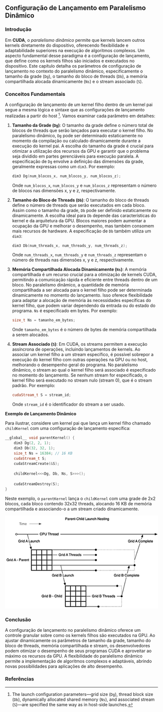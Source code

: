 ## Configuração de Lançamento em Paralelismo Dinâmico

### Introdução

Em **CUDA**, o *paralelismo dinâmico* permite que kernels lancem outros kernels diretamente do dispositivo, oferecendo flexibilidade e adaptabilidade superiores na execução de algoritmos complexos. Um aspecto fundamental desse paradigma é a configuração de lançamento, que define como os kernels filhos são iniciados e executados no dispositivo. Este capítulo detalha os parâmetros de configuração de lançamento no contexto do paralelismo dinâmico, especificamente o tamanho da grade (`Dg`), o tamanho do bloco de threads (`Db`), a memória compartilhada alocada dinamicamente (`Ns`) e o stream associado (`S`).

### Conceitos Fundamentais

A configuração de lançamento de um kernel filho dentro de um kernel pai segue a mesma lógica e sintaxe que as configurações de lançamento realizadas a partir do host [^1]. Vamos examinar cada parâmetro em detalhes:

1.  **Tamanho da Grade (`Dg`)**: O tamanho da grade define o número total de blocos de threads que serão lançados para executar o kernel filho. No paralelismo dinâmico, `Dg` pode ser determinado estaticamente no momento da compilação ou calculado dinamicamente durante a execução do kernel pai. A escolha do tamanho da grade é crucial para otimizar a utilização dos recursos da GPU e garantir que o problema seja dividido em partes gerenciáveis para execução paralela. A especificação de `Dg` envolve a definição das dimensões da grade, geralmente expressas como um `dim3`. Por exemplo:

    ```c++
    dim3 Dg(num_blocos_x, num_blocos_y, num_blocos_z);
    ```

    Onde `num_blocos_x`, `num_blocos_y` e `num_blocos_z` representam o número de blocos nas dimensões x, y e z, respectivamente.

2.  **Tamanho do Bloco de Threads (`Db`)**: O tamanho do bloco de threads define o número de threads que serão executados em cada bloco. Assim como o tamanho da grade, `Db` pode ser definido estaticamente ou dinamicamente. A escolha ideal para `Db` depende das características do kernel e da arquitetura da GPU. Blocos maiores podem aumentar a ocupação da GPU e melhorar o desempenho, mas também consomem mais recursos de hardware. A especificação de `Db` também utiliza um `dim3`:

    ```c++
    dim3 Db(num_threads_x, num_threads_y, num_threads_z);
    ```

    Onde `num_threads_x`, `num_threads_y` e `num_threads_z` representam o número de threads nas dimensões x, y e z, respectivamente.

3.  **Memória Compartilhada Alocada Dinamicamente (`Ns`)**: A memória compartilhada é um recurso crucial para a otimização de kernels CUDA, permitindo a comunicação rápida e eficiente entre threads dentro de um bloco. No paralelismo dinâmico, a quantidade de memória compartilhada a ser alocada para o kernel filho pode ser determinada dinamicamente no momento do lançamento. Isso oferece flexibilidade para adaptar a alocação de memória às necessidades específicas do kernel filho, que podem variar dependendo da entrada ou do estado do programa. `Ns` é especificado em bytes. Por exemplo:

    ```c++
    size_t Ns = tamanho_em_bytes;
    ```

    Onde `tamanho_em_bytes` é o número de bytes de memória compartilhada a serem alocados.

4.  **Stream Associado (`S`)**: Em CUDA, os streams permitem a execução assíncrona de operações, incluindo lançamentos de kernels. Ao associar um kernel filho a um stream específico, é possível sobrepor a execução do kernel filho com outras operações na GPU ou no host, melhorando o desempenho geral do programa. No paralelismo dinâmico, o stream ao qual o kernel filho será associado é especificado no momento do lançamento. Se nenhum stream for especificado, o kernel filho será executado no stream nulo (stream 0), que é o stream padrão. Por exemplo:

    ```c++
    cudaStream_t S = stream_id;
    ```

    Onde `stream_id` é o identificador do stream a ser usado.

**Exemplo de Lançamento Dinâmico**

Para ilustrar, considere um kernel pai que lança um kernel filho chamado `childKernel` com uma configuração de lançamento específica:

```c++
__global__ void parentKernel() {
    dim3 Dg(2, 2, 1);
    dim3 Db(32, 32, 1);
    size_t Ns = 16384; // 16 KB
    cudaStream_t S;
    cudaStreamCreate(&S);

    childKernel<<<Dg, Db, Ns, S>>>();

    cudaStreamDestroy(S);
}
```

Neste exemplo, o `parentKernel` lança o `childKernel` com uma grade de 2x2 blocos, cada bloco contendo 32x32 threads, alocando 16 KB de memória compartilhada e associando-o a um stream criado dinamicamente.

![Parent-child kernel launch nesting demonstrating CUDA dynamic parallelism execution flow.](./../images/image3.jpg)

### Conclusão

A configuração de lançamento no paralelismo dinâmico oferece um controle granular sobre como os kernels filhos são executados na GPU. Ao ajustar dinamicamente os parâmetros de tamanho da grade, tamanho do bloco de threads, memória compartilhada e stream, os desenvolvedores podem otimizar o desempenho de seus programas CUDA e aproveitar ao máximo os recursos da GPU. A flexibilidade do paralelismo dinâmico permite a implementação de algoritmos complexos e adaptáveis, abrindo novas possibilidades para aplicações de alto desempenho.

### Referências
[^1]: The launch configuration parameters—grid size (`Dg`), thread block size (`Db`), dynamically allocated shared memory (`Ns`), and associated stream (`S`)—are specified the same way as in host-side launches.
<!-- END -->